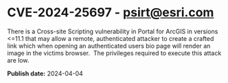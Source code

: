 # CVE-2024-25697 - psirt@esri.com


There is a Cross-site Scripting vulnerability in Portal for ArcGIS in versions <=11.1 that may allow a remote, authenticated attacker to create a crafted link which when opening an authenticated users bio page will render an image in the victims browser.  The privileges required to execute this attack are low.



**Publish date:** 2024-04-04
